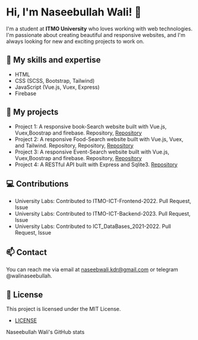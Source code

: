# Hi, I'm Naseebullah Wali! 👋
I'm a student at **ITMO University** who loves working with web technologies. I'm passionate about creating beautiful and responsive websites, and I'm always looking for new and exciting projects to work on.

## 🔭 My skills and expertise
- HTML
- CSS (SCSS, Bootstrap, Tailwind)
- JavaScript (Vue.js, Vuex, Express)
- Firebase
## 🚀 My projects
- Project 1: A responsive book-Search website built with Vue.js, Vuex,Boostrap and firebase. Repository, [Repository](https://github.com/Naseebullah-Wali/Lab_3_Front_end/tree/main/book-project)
- Project 2: A responsive Food-Search website built with Vue.js, Vuex, and Tailwind. Repository, Repository, [Repository](https://github.com/Naseebullah-Wali/FoodSearchProject)
- Project 3: A responsive Event-Search website built with Vue.js, Vuex,Boostrap and firebase. Repository, [Repository](https://github.com/Naseebullah-Wali/Eventika_eventSite)
- Project 4: A RESTful API built with Express and Sqlite3. [Repository](https://github.com/Naseebullah-Wali/ITMO-ICT-Backend-2023/tree/master/labs/K33402/Naseebullah_Wali/Lab_1) 
## 💻 Contributions
- University Labs: Contributed to ITMO-ICT-Frontend-2022. Pull Request, Issue
- University Labs: Contributed to ITMO-ICT-Backend-2023. Pull Request, Issue
- University Labs: Contributed to ICT_DataBases_2021-2022. Pull Request, Issue
## 📫 Contact
You can reach me via email at naseebwali.kdr@gmail.com or telegram @walinaseebullah.

## 📝 License
This project is licensed under the MIT License.
- [LICENSE](LICENSE)

Naseebullah Wali's GitHub stats

